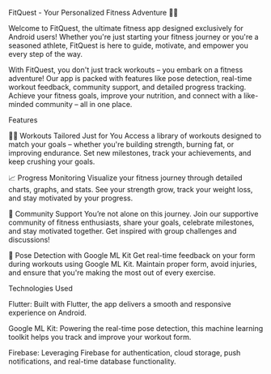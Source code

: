 FitQuest - Your Personalized Fitness Adventure 🚀💪

Welcome to FitQuest, the ultimate fitness app designed exclusively for Android users! Whether you're just starting your fitness journey or you're a seasoned athlete, FitQuest is here to guide, motivate, and empower you every step of the way.

With FitQuest, you don't just track workouts – you embark on a fitness adventure! Our app is packed with features like pose detection, real-time workout feedback, community support, and detailed progress tracking. Achieve your fitness goals, improve your nutrition, and connect with a like-minded community – all in one place.

Features

🏋️‍♂️ Workouts Tailored Just for You
Access a library of workouts designed to match your goals – whether you're building strength, burning fat, or improving endurance. Set new milestones, track your achievements, and keep crushing your goals.

📈 Progress Monitoring
Visualize your fitness journey through detailed charts, graphs, and stats. See your strength grow, track your weight loss, and stay motivated by your progress.

💬 Community Support
You’re not alone on this journey. Join our supportive community of fitness enthusiasts, share your goals, celebrate milestones, and stay motivated together. Get inspired with group challenges and discussions!

🧠 Pose Detection with Google ML Kit
Get real-time feedback on your form during workouts using Google ML Kit. Maintain proper form, avoid injuries, and ensure that you're making the most out of every exercise.

Technologies Used

Flutter: Built with Flutter, the app delivers a smooth and responsive experience on Android.

Google ML Kit: Powering the real-time pose detection, this machine learning toolkit helps you track and improve your workout form.

Firebase: Leveraging Firebase for authentication, cloud storage, push notifications, and real-time database functionality.
